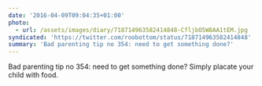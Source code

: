 ```yaml
---
date: '2016-04-09T09:04:35+01:00'
photo:
  - url: /assets/images/diary/718714963582414848-CfljbO5W8AA1tEM.jpg
syndicated: 'https://twitter.com/roobottom/status/718714963582414848'
summary: 'Bad parenting tip no 354: need to get something done?'
---
```

Bad parenting tip no 354: need to get something done? Simply placate your child with food. 
